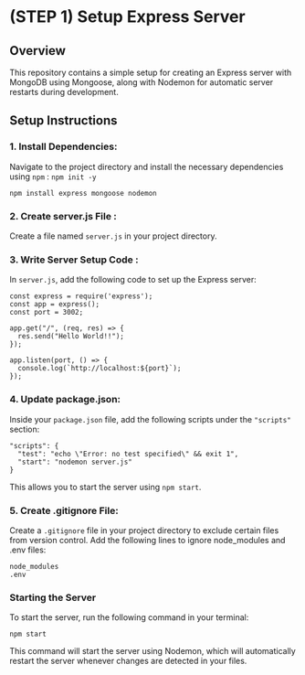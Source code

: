 # (STEP 1) Setup Express Server

## Overview

This repository contains a simple setup for creating an Express server with MongoDB using Mongoose, along with Nodemon for automatic server restarts during development.

## Setup Instructions

### 1. Install Dependencies:
Navigate to the project directory and install the necessary dependencies using ```npm``` :
```npm init -y```

```npm install express mongoose nodemon```

### 2. Create server.js File :

Create a file named ```server.js``` in your project directory.

### 3. Write Server Setup Code :

In ```server.js```, add the following code to set up the Express server:

```
const express = require('express');
const app = express();
const port = 3002;

app.get("/", (req, res) => {
  res.send("Hello World!!");
});

app.listen(port, () => {
  console.log(`http://localhost:${port}`);
});
```

### 4. Update package.json:

Inside your ```package.json``` file, add the following scripts under the ```"scripts"``` section:

```
"scripts": {
  "test": "echo \"Error: no test specified\" && exit 1",
  "start": "nodemon server.js"
}
```

This allows you to start the server using ```npm start```.

### 5. Create .gitignore File:
Create a ```.gitignore``` file in your project directory to exclude certain files from version control. Add the following lines to ignore node_modules and .env files:

```
node_modules
.env
```

### Starting the Server

To start the server, run the following command in your terminal:

```npm start```

This command will start the server using Nodemon, which will automatically restart the server whenever changes are detected in your files.
